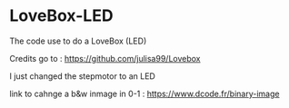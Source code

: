 # LoveBox-LED
The code use to do a LoveBox (LED)

Credits go to : https://github.com/julisa99/Lovebox

I just changed the stepmotor to an LED


link to cahnge a b&w inmage in 0-1 : https://www.dcode.fr/binary-image
